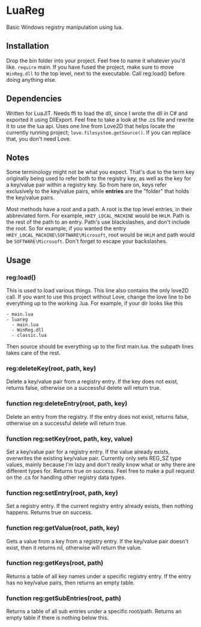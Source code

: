 # LuaReg
 Basic Windows registry manipulation using lua.

## Installation
Drop the bin folder into your project. Feel free to name it whatever you'd like. `require` main. If you have fused the project, make sure to move `WinReg.dll` to the top level, next to the executable. Call reg:load() before doing anything else.

## Dependencies
Written for LuaJIT. Needs ffi to load the dll, since I wrote the dll in C# and exported it using DllExport. Feel free to take a look at the .cs file and rewrite it to use the lua api. Uses one line from Love2D that helps locate the currently running project; `love.filesystem.getSource()`. If you can replace that, you don't need Love.

## Notes
Some terminology might not be what you expect. That's due to the term key originally being used to refer both to the registry key, as well as the key for a key/value pair within a registry key. So from here on, keys refer exclusively to the key/value pairs, while **entries** are the "folder" that holds the key/value pairs.

Most methods have a root and a path. A root is the top level entries, in their abbreviated form. For example, `HKEY_LOCAL_MACHINE` would be `HKLM`. Path is the rest of the path to an entry. Path's use blackslashes, and don't include the root. So for example, if you wanted the entry `HKEY_LOCAL_MACHINE\SOFTWARE\Microsoft`, root would be `HKLM` and path would be `SOFTWARE\Microsoft`. Don't forget to escape your backslashes.

## Usage
### reg:load()
This is used to load various things. This line also contains the only love2D call. If you want to use this project without Love, change the love line to be everything up to the working .lua. For example, if your dir looks like this
```
- main.lua
- luareg
  - main.lua
  - WinReg.dll
  - classic.lua
```
Then source should be everything up to the first main.lua. the subpath lines takes care of the rest.

### reg:deleteKey(root, path, key)
Delete a key/value pair from a registry entry. If the key does not exist, returns false, otherwise on a successful delete will return true.

### function reg:deleteEntry(root, path, key)
Delete an entry from the registry. If the entry does not exist, returns false, otherwise on a successful delete will return true.

### function reg:setKey(root, path, key, value)
Set a key/value pair for a registry entry. If the value already exists, overwrites the existing key/value pair. Currently only sets REG_SZ type values, mainly because I'm lazy and don't really know what or why there are different types for. Returns true on success. Feel free to make a pull request on the .cs for handling other registry data types.
	
### function reg:setEntry(root, path, key)
Set a registry entry. If the current registry entry already exists, then nothing happens. Returns true on success.

### function reg:getValue(root, path, key)
Gets a value from a key from a registry entry. If the key/value pair doesn't exist, then it returns nil, otherwise will return the value.

### function reg:getKeys(root, path)
Returns a table of all key names under a specific registry entry. If the entry has no key/value pairs, then returns an empty table.

### function reg:getSubEntries(root, path)
Returns a table of all sub entries under a specific root/path. Returns an empty table if there is nothing below this.
